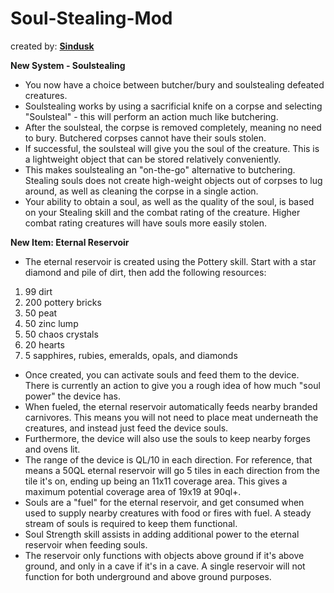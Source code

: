 # Soul-Stealing-Mod
created by: **[Sindusk](https://github.com/Sindusk)**

**New System - Soulstealing**

  - You now have a choice between butcher/bury and soulstealing defeated creatures.
  - Soulstealing works by using a sacrificial knife on a corpse and selecting "Soulsteal" - this will perform an action much like butchering.
  - After the soulsteal, the corpse is removed completely, meaning no need to bury. Butchered corpses cannot have their souls stolen.
  - If successful, the soulsteal will give you the soul of the creature. This is a lightweight object that can be stored relatively conveniently.
  - This makes soulstealing an "on-the-go" alternative to butchering. Stealing souls does not create high-weight objects out of corpses to lug around, as well as cleaning the corpse in a single action.
  - Your ability to obtain a soul, as well as the quality of the soul, is based on your Stealing skill and the combat rating of the creature. Higher combat rating creatures will have souls more easily stolen.

**New Item: Eternal Reservoir**

- The eternal reservoir is created using the Pottery skill. Start with a star diamond and pile of dirt, then add the following resources:
1. 99 dirt
2. 200 pottery bricks
3. 50 peat
4. 50 zinc lump
5. 50 chaos crystals
6. 20 hearts
7. 5 sapphires, rubies, emeralds, opals, and diamonds

- Once created, you can activate souls and feed them to the device. There is currently an action to give you a rough idea of how much "soul power" the device has.
- When fueled, the eternal reservoir automatically feeds nearby branded carnivores. This means you will not need to place meat underneath the creatures, and instead just feed the device souls.
- Furthermore, the device will also use the souls to keep nearby forges and ovens lit.
- The range of the device is QL/10 in each direction. For reference, that means a 50QL eternal reservoir will go 5 tiles in each direction from the tile it's on, ending up being an 11x11 coverage area. This gives a maximum potential coverage area of 19x19 at 90ql+.
- Souls are a "fuel" for the eternal reservoir, and get consumed when used to supply nearby creatures with food or fires with fuel. A steady stream of souls is required to keep them functional.
- Soul Strength skill assists in adding additional power to the eternal reservoir when feeding souls.
- The reservoir only functions with objects above ground if it's above ground, and only in a cave if it's in a cave. A single reservoir will not function for both underground and above ground purposes.
